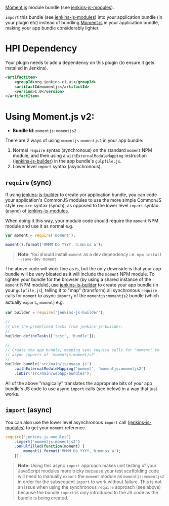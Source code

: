 [Moment.js] module bundle (see [jenkins-js-modules]).

`import` this bundle (see [jenkins-js-modules]) into your application bundle (in your plugin etc) instead of bundling
[Moment.js] in your application bundle, making your app bundle considerably lighter.

# HPI Dependency
Your plugin needs to add a dependency on this plugin (to ensure it gets installed in Jenkins). 

```xml
<artifactItem>
    <groupId>org.jenkins-ci.ui</groupId>
    <artifactId>momentjs</artifactId>
    <version>1.0</version>
</artifactItem>
```

# Using Moment.js v2:

* __Bundle Id__: `momentjs:momentjs2`

There are 2 ways of using `momentjs:momentjs2` in your app bundle:
 
1. Normal `require` syntax (synchronous) on the standard `moment` NPM module, and then using a `withExternalModuleMapping` instruction ([jenkins-js-builder]) in the app bundle's `gulpfile.js`.  
1. Lower level `import` syntax (asynchronous).
  
## `require` (sync)
If using [jenkins-js-builder] to create yor application bundle, you can code your application's CommonJS modules to
use the more simple CommonJS style `require` syntax (synch), as opposed to the lower level `import` syntax (async)
of [jenkins-js-modules].
   
When doing it this way, your module code should require the `moment` NPM module and use it as normal e.g.

```javascript
var moment = require('moment');

moment().format('MMMM Do YYYY, h:mm:ss a');
```
    
> __Note__: You should install `moment` as a dev dependency i.e. `npm install --save-dev moment`
    
The above code will work fine as is, but the only downside is that your app bundle will be very bloated as it will
include the `moment` NPM module. To lighten your bundle for the browser (by using a shared instance of the `moment`
NPM module), use [jenkins-js-builder] to create your app bundle (in your `gulpfile.js`), telling it to "map" (transform) all
synchronous `require` calls for `moment` to async `import`<sub>s</sub> of the `momentjs:momentjs2`
bundle (which actually `export`<sub>s</sub> `moment`) e.g.

```javascript
var builder = require('jenkins-js-builder');

//
// Use the predefined tasks from jenkins-js-builder.
//
builder.defineTasks(['test', 'bundle']);

//
// Create the app bundle, mapping sync require calls for 'moment' to 
// async imports of 'momentjs:momentjs2'.
//
builder.bundle('src/main/js/myapp.js')
    .withExternalModuleMapping('moment', 'momentjs:momentjs2')
    .inDir('src/main/webapp/bundles');
```
    
All of the above "magically" translates the appropriate bits of your app bundle's JS code to use async `import` calls
(see below) in a way that just works.     

## `import` (async)  
You can also use the lower level asynchronous `import` call ([jenkins-js-modules]) to get your `moment` reference.  

```javascript
require('jenkins-js-modules')
    .import('momentjs:momentjs2')
    .onFulfilled(function(moment) {
        moment().format('MMMM Do YYYY, h:mm:ss a');
    });
```

> __Note__: Using this async `import` approach makes unit testing of your JavaScript modules more tricky because 
> your test scaffolding code will need to manually `export` the `moment` module as `momentjs:momentjs2`
> in order for the subsequent `import` to work without failure. This is not an issue when using the synchronous `require`
> approach (see above) because the bundle `import` is only introduced to the JS code as the bundle is being created.

[Moment.js]: http://momentjs.com/
[jenkins-js-builder]: https://github.com/tfennelly/jenkins-js-builder
[jenkins-js-modules]: https://github.com/tfennelly/jenkins-js-modules